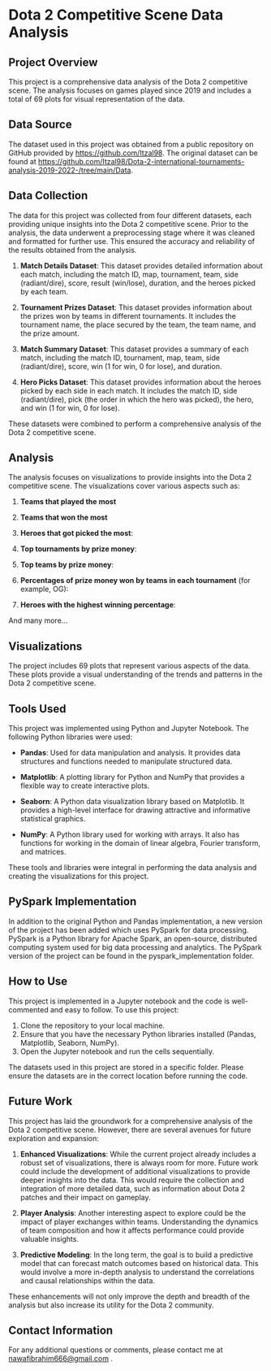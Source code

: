 # Dota 2 Competitive Scene Data Analysis

## Project Overview
This project is a comprehensive data analysis of the Dota 2 competitive scene. The analysis focuses on games played since 2019 and includes a total of 69 plots for visual representation of the data.

## Data Source
The dataset used in this project was obtained from a public repository on GitHub provided by https://github.com/Itzal98. The original dataset can be found at https://github.com/Itzal98/Dota-2-international-tournaments-analysis-2019-2022-/tree/main/Data.

## Data Collection

The data for this project was collected from four different datasets, each providing unique insights into the Dota 2 competitive scene. Prior to the analysis, the data underwent a preprocessing stage where it was cleaned and formatted for further use. This ensured the accuracy and reliability of the results obtained from the analysis.


1. **Match Details Dataset**: This dataset provides detailed information about each match, including the match ID, map, tournament, team, side (radiant/dire), score, result (win/lose), duration, and the heroes picked by each team.

2. **Tournament Prizes Dataset**: This dataset provides information about the prizes won by teams in different tournaments. It includes the tournament name, the place secured by the team, the team name, and the prize amount.

3. **Match Summary Dataset**: This dataset provides a summary of each match, including the match ID, tournament, map, team, side (radiant/dire), score, win (1 for win, 0 for lose), and duration.

4. **Hero Picks Dataset**: This dataset provides information about the heroes picked by each side in each match. It includes the match ID, side (radiant/dire), pick (the order in which the hero was picked), the hero, and win (1 for win, 0 for lose).

These datasets were combined to perform a comprehensive analysis of the Dota 2 competitive scene.

## Analysis
The analysis focuses on visualizations to provide insights into the Dota 2 competitive scene. The visualizations cover various aspects such as:

1. **Teams that played the most**

2. **Teams that won the most**

3. **Heroes that got picked the most**:

4. **Top tournaments by prize money**:

5. **Top teams by prize money**:
   
6. **Percentages of prize money won by teams in each tournament** (for example, OG):
   
7. **Heroes with the highest winning percentage**:
   

And many more...

## Visualizations
The project includes 69 plots that represent various aspects of the data. These plots provide a visual understanding of the trends and patterns in the Dota 2 competitive scene.

## Tools Used

This project was implemented using Python and Jupyter Notebook. The following Python libraries were used:

- **Pandas**: Used for data manipulation and analysis. It provides data structures and functions needed to manipulate structured data.

- **Matplotlib**: A plotting library for Python and NumPy that provides a flexible way to create interactive plots.

- **Seaborn**: A Python data visualization library based on Matplotlib. It provides a high-level interface for drawing attractive and informative statistical graphics.

- **NumPy**: A Python library used for working with arrays. It also has functions for working in the domain of linear algebra, Fourier transform, and matrices.

These tools and libraries were integral in performing the data analysis and creating the visualizations for this project.

## PySpark Implementation

In addition to the original Python and Pandas implementation, a new version of the project has been added which uses PySpark for data processing. PySpark is a Python library for Apache Spark, an open-source, distributed computing system used for big data processing and analytics. The PySpark version of the project can be found in the pyspark_implementation folder.

## How to Use

This project is implemented in a Jupyter notebook and the code is well-commented and easy to follow. To use this project:

1. Clone the repository to your local machine.
2. Ensure that you have the necessary Python libraries installed (Pandas, Matplotlib, Seaborn, NumPy).
3. Open the Jupyter notebook and run the cells sequentially.

The datasets used in this project are stored in a specific folder. Please ensure the datasets are in the correct location before running the code.


## Future Work

This project has laid the groundwork for a comprehensive analysis of the Dota 2 competitive scene. However, there are several avenues for future exploration and expansion:

1. **Enhanced Visualizations**: While the current project already includes a robust set of visualizations, there is always room for more. Future work could include the development of additional visualizations to provide deeper insights into the data. This would require the collection and integration of more detailed data, such as information about Dota 2 patches and their impact on gameplay.

2. **Player Analysis**: Another interesting aspect to explore could be the impact of player exchanges within teams. Understanding the dynamics of team composition and how it affects performance could provide valuable insights.

3. **Predictive Modeling**: In the long term, the goal is to build a predictive model that can forecast match outcomes based on historical data. This would involve a more in-depth analysis to understand the correlations and causal relationships within the data. 

These enhancements will not only improve the depth and breadth of the analysis but also increase its utility for the Dota 2 community.



## Contact Information
For any additional questions or comments, please contact me at nawafibrahim666@gmail.com .
